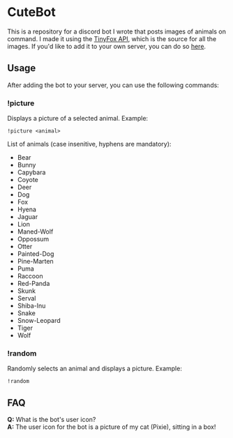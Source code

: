 # CuteBot
This is a repository for a discord bot I wrote that posts images of animals on command. I made it using the [TinyFox API](https://tinyfox.dev), which is the source for all the images. If you'd like to add it to your own server, you can do so [here](https://discord.com/api/oauth2/authorize?client_id=969093006512754728&permissions=277025410048&scope=bot%20applications.commands).

## Usage
After adding the bot to your server, you can use the following commands:

### !picture
Displays a picture of a selected animal.  Example:

```!picture <animal>```

List of animals (case insenitive, hyphens are mandatory):
- Bear
- Bunny
- Capybara
- Coyote
- Deer
- Dog
- Fox
- Hyena
- Jaguar
- Lion
- Maned-Wolf
- Oppossum
- Otter
- Painted-Dog
- Pine-Marten
- Puma
- Raccoon
- Red-Panda
- Skunk
- Serval
- Shiba-Inu
- Snake
- Snow-Leopard
- Tiger
- Wolf

### !random
Randomly selects an animal and displays a picture. Example:

```!random```

## FAQ
**Q:** What is the bot's user icon? \
**A:** The user icon for the bot is a picture of my cat (Pixie), sitting in a box!
